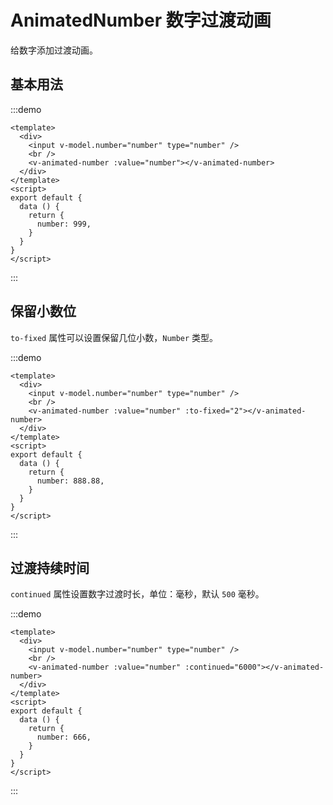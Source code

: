 # AnimatedNumber 数字过渡动画

给数字添加过渡动画。

## 基本用法

:::demo
```vue
<template>
  <div>
    <input v-model.number="number" type="number" />
    <br />
    <v-animated-number :value="number"></v-animated-number>
  </div>
</template>
<script>
export default {
  data () {
    return {
      number: 999,
    }
  }
}
</script>
```
:::

## 保留小数位

`to-fixed` 属性可以设置保留几位小数，`Number` 类型。

:::demo
```vue
<template>
  <div>
    <input v-model.number="number" type="number" />
    <br />
    <v-animated-number :value="number" :to-fixed="2"></v-animated-number>
  </div>
</template>
<script>
export default {
  data () {
    return {
      number: 888.88,
    }
  }
}
</script>
```
:::

## 过渡持续时间

`continued` 属性设置数字过渡时长，单位：毫秒，默认 `500` 毫秒。

:::demo
```vue
<template>
  <div>
    <input v-model.number="number" type="number" />
    <br />
    <v-animated-number :value="number" :continued="6000"></v-animated-number>
  </div>
</template>
<script>
export default {
  data () {
    return {
      number: 666,
    }
  }
}
</script>
```
:::